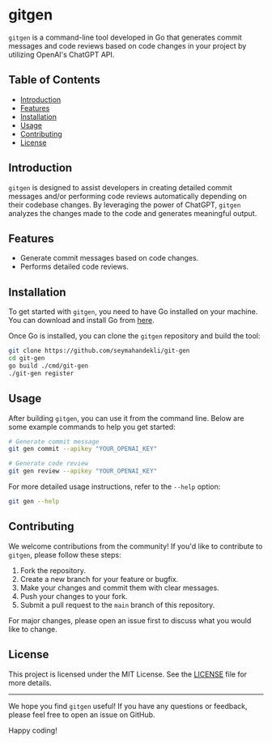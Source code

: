 # gitgen

`gitgen` is a command-line tool developed in Go that generates commit messages and code reviews based on code changes in your project by utilizing OpenAI's ChatGPT API.

## Table of Contents

- [Introduction](#introduction)
- [Features](#features)
- [Installation](#installation)
- [Usage](#usage)
- [Contributing](#contributing)
- [License](#license)

## Introduction

`gitgen` is designed to assist developers in creating detailed commit messages and/or performing code reviews automatically depending on their codebase changes. By leveraging the power of ChatGPT, `gitgen` analyzes the changes made to the code and generates meaningful output.

## Features

- Generate commit messages based on code changes.
- Performs detailed code reviews.

## Installation

To get started with `gitgen`, you need to have Go installed on your machine. You can download and install Go from [here](https://golang.org/dl/).

Once Go is installed, you can clone the `gitgen` repository and build the tool:

```sh
git clone https://github.com/seymahandekli/git-gen
cd git-gen
go build ./cmd/git-gen
./git-gen register
```

## Usage

After building `gitgen`, you can use it from the command line. Below are some example commands to help you get started:

```sh
# Generate commit message
git gen commit --apikey "YOUR_OPENAI_KEY"

# Generate code review
git gen review --apikey "YOUR_OPENAI_KEY"
```

For more detailed usage instructions, refer to the `--help` option:

```sh
git gen --help
```

## Contributing

We welcome contributions from the community! If you'd like to contribute to `gitgen`, please follow these steps:

1. Fork the repository.
2. Create a new branch for your feature or bugfix.
3. Make your changes and commit them with clear messages.
4. Push your changes to your fork.
5. Submit a pull request to the `main` branch of this repository.

For major changes, please open an issue first to discuss what you would like to change.

## License

This project is licensed under the MIT License. See the [LICENSE](LICENSE) file for more details.

---

We hope you find `gitgen` useful! If you have any questions or feedback, please feel free to open an issue on GitHub.

Happy coding!